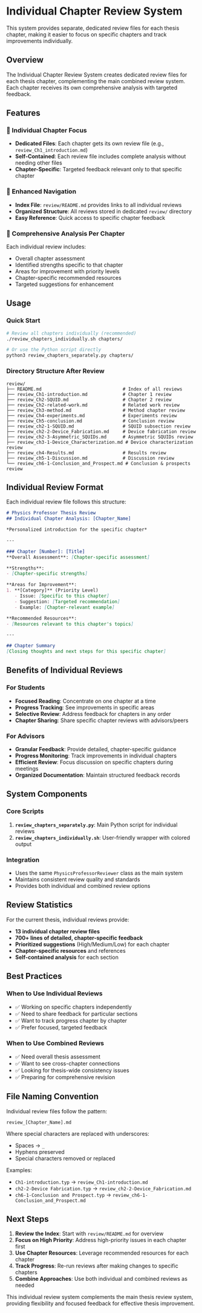 # Individual Chapter Review System

This system provides separate, dedicated review files for each thesis chapter, making it easier to focus on specific chapters and track improvements individually.

## Overview

The Individual Chapter Review System creates dedicated review files for each thesis chapter, complementing the main combined review system. Each chapter receives its own comprehensive analysis with targeted feedback.

## Features

### 📝 Individual Chapter Focus
- **Dedicated Files**: Each chapter gets its own review file (e.g., `review_Ch1_introduction.md`)
- **Self-Contained**: Each review file includes complete analysis without needing other files
- **Chapter-Specific**: Targeted feedback relevant only to that specific chapter

### 🎯 Enhanced Navigation
- **Index File**: `review/README.md` provides links to all individual reviews
- **Organized Structure**: All reviews stored in dedicated `review/` directory
- **Easy Reference**: Quick access to specific chapter feedback

### 🔬 Comprehensive Analysis Per Chapter
Each individual review includes:
- Overall chapter assessment
- Identified strengths specific to that chapter
- Areas for improvement with priority levels
- Chapter-specific recommended resources
- Targeted suggestions for enhancement

## Usage

### Quick Start
```bash
# Review all chapters individually (recommended)
./review_chapters_individually.sh chapters/

# Or use the Python script directly
python3 review_chapters_separately.py chapters/
```

### Directory Structure After Review
```
review/
├── README.md                              # Index of all reviews
├── review_Ch1-introduction.md             # Chapter 1 review
├── review_Ch2-SQUID.md                    # Chapter 2 review
├── review_Ch2-related-work.md             # Related work review
├── review_Ch3-method.md                   # Method chapter review
├── review_Ch4-experiments.md              # Experiments review
├── review_Ch5-conclusion.md               # Conclusion review
├── review_ch2-1-SQUID.md                  # SQUID subsection review
├── review_ch2-2-Device_Fabrication.md     # Device fabrication review
├── review_ch2-3-Asymmetric_SQUIDs.md      # Asymmetric SQUIDs review
├── review_ch3-1-Device_Characterization.md # Device characterization review
├── review_ch4-Results.md                  # Results review
├── review_ch5-1-Discussion.md             # Discussion review
└── review_ch6-1-Conclusion_and_Prospect.md # Conclusion & prospects review
```

## Individual Review Format

Each individual review file follows this structure:

```markdown
# Physics Professor Thesis Review
## Individual Chapter Analysis: [Chapter_Name]

*Personalized introduction for the specific chapter*

---

### Chapter [Number]: [Title]
**Overall Assessment**: [Chapter-specific assessment]

**Strengths**:
- [Chapter-specific strengths]

**Areas for Improvement**:
1. **[Category]** (Priority Level)
   - Issue: [Specific to this chapter]
   - Suggestion: [Targeted recommendation]
   - Example: [Chapter-relevant example]

**Recommended Resources**:
- [Resources relevant to this chapter's topics]

---

## Chapter Summary
[Closing thoughts and next steps for this specific chapter]
```

## Benefits of Individual Reviews

### For Students
- **Focused Reading**: Concentrate on one chapter at a time
- **Progress Tracking**: See improvements in specific areas
- **Selective Review**: Address feedback for chapters in any order
- **Chapter Sharing**: Share specific chapter reviews with advisors/peers

### For Advisors
- **Granular Feedback**: Provide detailed, chapter-specific guidance
- **Progress Monitoring**: Track improvements in individual chapters
- **Efficient Review**: Focus discussion on specific chapters during meetings
- **Organized Documentation**: Maintain structured feedback records

## System Components

### Core Scripts
1. **`review_chapters_separately.py`**: Main Python script for individual reviews
2. **`review_chapters_individually.sh`**: User-friendly wrapper with colored output

### Integration
- Uses the same `PhysicsProfessorReviewer` class as the main system
- Maintains consistent review quality and standards
- Provides both individual and combined review options

## Review Statistics

For the current thesis, individual reviews provide:
- **13 individual chapter review files**
- **700+ lines of detailed, chapter-specific feedback**
- **Prioritized suggestions** (High/Medium/Low) for each chapter
- **Chapter-specific resources** and references
- **Self-contained analysis** for each section

## Best Practices

### When to Use Individual Reviews
- ✅ Working on specific chapters independently
- ✅ Need to share feedback for particular sections
- ✅ Want to track progress chapter by chapter
- ✅ Prefer focused, targeted feedback

### When to Use Combined Reviews
- ✅ Need overall thesis assessment
- ✅ Want to see cross-chapter connections
- ✅ Looking for thesis-wide consistency issues
- ✅ Preparing for comprehensive revision

## File Naming Convention

Individual review files follow the pattern:
```
review_[Chapter_Name].md
```

Where special characters are replaced with underscores:
- Spaces → `_`
- Hyphens preserved
- Special characters removed or replaced

Examples:
- `Ch1-introduction.typ` → `review_Ch1-introduction.md`
- `ch2-2-Device Fabrication.typ` → `review_ch2-2-Device_Fabrication.md`
- `ch6-1-Conclusion and Prospect.typ` → `review_ch6-1-Conclusion_and_Prospect.md`

## Next Steps

1. **Review the Index**: Start with `review/README.md` for overview
2. **Focus on High Priority**: Address high-priority issues in each chapter first
3. **Use Chapter Resources**: Leverage recommended resources for each chapter
4. **Track Progress**: Re-run reviews after making changes to specific chapters
5. **Combine Approaches**: Use both individual and combined reviews as needed

This individual review system complements the main thesis review system, providing flexibility and focused feedback for effective thesis improvement.